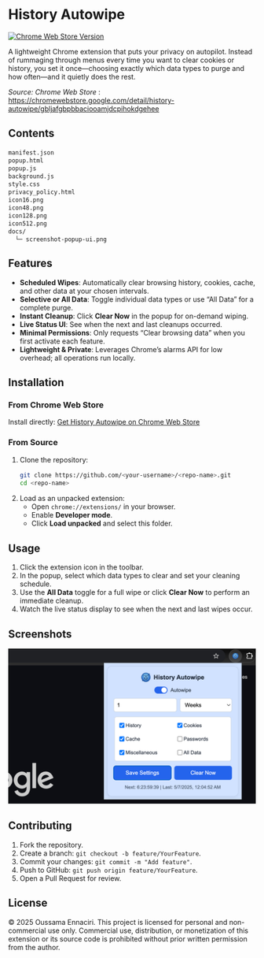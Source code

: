 # History Autowipe

[![Chrome Web Store Version](https://img.shields.io/chrome-web-store/v/gbljafgbpbbaciooamjdcpihokdgehee?label=Chrome%20Web%20Store)](https://chromewebstore.google.com/detail/history-autowipe/gbljafgbpbbaciooamjdcpihokdgehee)

A lightweight Chrome extension that puts your privacy on autopilot. Instead of rummaging through menus every time you want to clear cookies or history, you set it once—choosing exactly which data types to purge and how often—and it quietly does the rest.

*Source: Chrome Web Store* : https://chromewebstore.google.com/detail/history-autowipe/gbljafgbpbbaciooamjdcpihokdgehee

## Contents

```
manifest.json
popup.html
popup.js
background.js
style.css
privacy_policy.html
icon16.png
icon48.png
icon128.png
icon512.png
docs/
  └─ screenshot-popup-ui.png
```

## Features

- **Scheduled Wipes**: Automatically clear browsing history, cookies, cache, and other data at your chosen intervals.
- **Selective or All Data**: Toggle individual data types or use “All Data” for a complete purge.
- **Instant Cleanup**: Click **Clear Now** in the popup for on-demand wiping.
- **Live Status UI**: See when the next and last cleanups occurred.
- **Minimal Permissions**: Only requests “Clear browsing data” when you first activate each feature.
- **Lightweight & Private**: Leverages Chrome’s alarms API for low overhead; all operations run locally.

## Installation

### From Chrome Web Store

Install directly:
[Get History Autowipe on Chrome Web Store](https://chromewebstore.google.com/detail/history-autowipe/gbljafgbpbbaciooamjdcpihokdgehee)

### From Source

1. Clone the repository:
   ```bash
   git clone https://github.com/<your-username>/<repo-name>.git
   cd <repo-name>
   ```
2. Load as an unpacked extension:
   - Open `chrome://extensions/` in your browser.
   - Enable **Developer mode**.
   - Click **Load unpacked** and select this folder.

## Usage

1. Click the extension icon in the toolbar.
2. In the popup, select which data types to clear and set your cleaning schedule.
3. Use the **All Data** toggle for a full wipe or click **Clear Now** to perform an immediate cleanup.
4. Watch the live status display to see when the next and last wipes occur.

## Screenshots

![Popup UI](screenshot-popup-ui.png)

## Contributing

1. Fork the repository.
2. Create a branch: `git checkout -b feature/YourFeature`.
3. Commit your changes: `git commit -m "Add feature"`.
4. Push to GitHub: `git push origin feature/YourFeature`.
5. Open a Pull Request for review.

## License

© 2025 Oussama Ennaciri. This project is licensed for personal and non-commercial use only. Commercial use, distribution, or monetization of this extension or its source code is prohibited without prior written permission from the author.

